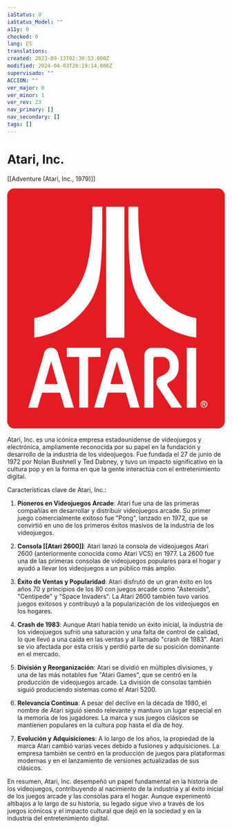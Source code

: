 ```yaml
---
iaStatus: 0
iaStatus_Model: ""
a11y: 0
checked: 0
lang: ES
translations: 
created: 2023-09-13T02:30:53.000Z
modified: 2024-04-03T20:19:14.806Z
supervisado: ""
ACCION: ""
ver_major: 0
ver_minor: 1
ver_rev: 23
nav_primary: []
nav_secondary: []
tags: []
---
```

# Atari, Inc.

[[Adventure (Atari, Inc., 1979)]]

![Atari Logo - Image from Wikipedia](PublicBrain/_resources/Atari,%20Inc./f10403824396c9f7a0a737218a8319bb_MD5.svg)

Atari, Inc. es una icónica empresa estadounidense de videojuegos y electrónica, ampliamente reconocida por su papel en la fundación y desarrollo de la industria de los videojuegos. Fue fundada el 27 de junio de 1972 por Nolan Bushnell y Ted Dabney, y tuvo un impacto significativo en la cultura pop y en la forma en que la gente interactúa con el entretenimiento digital.

Características clave de Atari, Inc.:

1. **Pioneros en Videojuegos Arcade**: Atari fue una de las primeras compañías en desarrollar y distribuir videojuegos arcade. Su primer juego comercialmente exitoso fue "Pong", lanzado en 1972, que se convirtió en uno de los primeros éxitos masivos de la industria de los videojuegos.
    
2. **Consola [[Atari 2600]]**: Atari lanzó la consola de videojuegos Atari 2600 (anteriormente conocida como Atari VCS) en 1977. La 2600 fue una de las primeras consolas de videojuegos populares para el hogar y ayudó a llevar los videojuegos a un público más amplio.
    
3. **Éxito de Ventas y Popularidad**: Atari disfrutó de un gran éxito en los años 70 y principios de los 80 con juegos arcade como "Asteroids", "Centipede" y "Space Invaders". La Atari 2600 también tuvo varios juegos exitosos y contribuyó a la popularización de los videojuegos en los hogares.
    
4. **Crash de 1983**: Aunque Atari había tenido un éxito inicial, la industria de los videojuegos sufrió una saturación y una falta de control de calidad, lo que llevó a una caída en las ventas y al llamado "crash de 1983". Atari se vio afectada por esta crisis y perdió parte de su posición dominante en el mercado.
    
5. **División y Reorganización**: Atari se dividió en múltiples divisiones, y una de las más notables fue "Atari Games", que se centró en la producción de videojuegos arcade. La división de consolas también siguió produciendo sistemas como el Atari 5200.
    
6. **Relevancia Continua**: A pesar del declive en la década de 1980, el nombre de Atari siguió siendo relevante y mantuvo un lugar especial en la memoria de los jugadores. La marca y sus juegos clásicos se mantienen populares en la cultura pop hasta el día de hoy.
    
7. **Evolución y Adquisiciones**: A lo largo de los años, la propiedad de la marca Atari cambió varias veces debido a fusiones y adquisiciones. La empresa también se centró en la producción de juegos para plataformas modernas y en el lanzamiento de versiones actualizadas de sus clásicos.
    

En resumen, Atari, Inc. desempeñó un papel fundamental en la historia de los videojuegos, contribuyendo al nacimiento de la industria y al éxito inicial de los juegos arcade y las consolas para el hogar. Aunque experimentó altibajos a lo largo de su historia, su legado sigue vivo a través de los juegos icónicos y el impacto cultural que dejó en la sociedad y en la industria del entretenimiento digital.